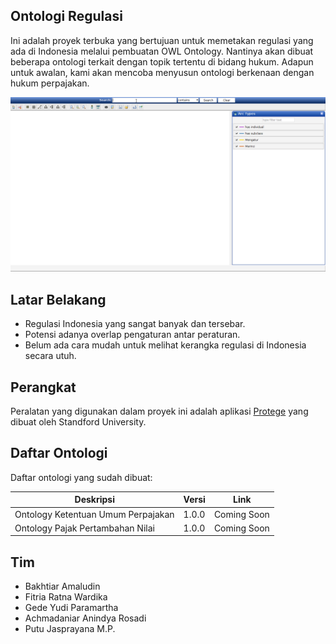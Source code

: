 ## Ontologi Regulasi

Ini adalah proyek terbuka yang bertujuan untuk memetakan regulasi yang ada di Indonesia melalui pembuatan OWL Ontology. Nantinya akan dibuat beberapa ontologi terkait dengan topik tertentu di bidang hukum. Adapun untuk awalan, kami akan mencoba menyusun ontologi berkenaan dengan hukum perpajakan.

![image info](./docs/example.gif)

## Latar Belakang

- Regulasi Indonesia yang sangat banyak dan tersebar.
- Potensi adanya overlap pengaturan antar peraturan.
- Belum ada cara mudah untuk melihat kerangka regulasi di Indonesia secara utuh.

## Perangkat

Peralatan yang digunakan dalam proyek ini adalah aplikasi [Protege](https://protege.stanford.edu/) yang dibuat oleh Standford University.

## Daftar Ontologi

Daftar ontologi yang sudah dibuat:

| Deskripsi                          | Versi | Link        |
|------------------------------------|-------|-------------|
| Ontology Ketentuan Umum Perpajakan | 1.0.0 | Coming Soon |
| Ontology Pajak Pertambahan Nilai   | 1.0.0 | Coming Soon |

## Tim

- Bakhtiar Amaludin
- Fitria Ratna Wardika
- Gede Yudi Paramartha
- Achmadaniar Anindya Rosadi
- Putu Jasprayana M.P.
